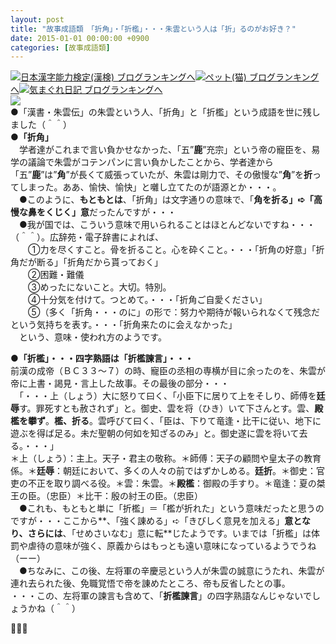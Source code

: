 ```yaml
---
layout: post
title: "故事成語類　「折角」・「折檻」・・・朱雲という人は「折」るのがお好き？"
date: 2015-01-01 00:00:00 +0900
categories: [故事成語類]
---
```


[![](/syuusyuu9701/assets/images/故事成語類-「折角」・「折檻」・・・朱雲という人は「折」るのがお好き？-br_c_3028_1.gif)](http://blog.with2.net/link.php?1659096:3028 "日本漢字能力検定(漢検) ブログランキングへ")[日本漢字能力検定(漢検) ブログランキングへ](http://blog.with2.net/link.php?1659096:3028)[![](/syuusyuu9701/assets/images/故事成語類-「折角」・「折檻」・・・朱雲という人は「折」るのがお好き？-br_c_1348_1.gif)](http://blog.with2.net/link.php?1659096:1348 "ペット(猫) ブログランキングへ")[ペット(猫) ブログランキングへ](http://blog.with2.net/link.php?1659096:1348)[![](/syuusyuu9701/assets/images/故事成語類-「折角」・「折檻」・・・朱雲という人は「折」るのがお好き？-br_c_9257_1.gif)](http://blog.with2.net/link.php?1659096:9257 "気まぐれ日記 ブログランキングへ")[気まぐれ日記 ブログランキングへ](http://blog.with2.net/link.php?1659096:9257)  
![](/syuusyuu9701/assets/images/故事成語類-「折角」・「折檻」・・・朱雲という人は「折」るのがお好き？-d4b77d0263ef225ada5ed3ffaca56947.png)  
●「漢書・朱雲伝」の朱雲という人、「折角」と「折檻」という成語を世に残しました（＾＾）  
**●「折角」**  
　学者達がこれまで言い負かせなかった、「五”**鹿**”充宗」という帝の寵臣を、易学の議論で朱雲がコテンパンに言い負かしたことから、学者達から「五”**鹿**”は”**角**”が長くて威張っていたが、朱雲は剛力で、その傲慢な”**角**”を**折**ってしまった。ああ、愉快、愉快」と囃し立てたのが語源とか・・・。  
　●このように、**もともとは**、「折角」は文字通りの意味で、「**角を折る」➪「高慢な鼻をくじく」意**だったんですが・・・  
　●我が国では、こういう意味で用いられることはほとんどないですね・・・（＾＾）。広辞苑・電子辞書によれば、  
　　①力を尽くすこと。骨を折ること。心を砕くこと。・・・「折角の好意」「折角だが断る」「折角だから貰っておく」　  
　　②困難・難儀  
　　③めったにないこと。大切。特別。  
　　④十分気を付けて。つとめて。・・・「折角ご自愛ください」  
　　⑤（多く「折角・・・のに」の形で：努力や期待が報いられなくて残念だという気持ちを表す。・・・「折角来たのに会えなかった」  
　という、意味・使われ方のようです。  
  
**●「折檻」・・・四字熟語は「折檻諫言」・・・**  
前漢の成帝（ＢＣ３３～７）の時、寵臣の丞相の専横が目に余ったのを、朱雲が帝に上書・謁見・言上した故事。その最後の部分・・・  
　「・・・上（しょう）大に怒りて曰く、「小臣下に居りて上をそしり、師傅を**廷辱**す。罪死すとも赦されず」と。御史、雲を将（ひき）いて下さんとす。雲、**殿檻を攀ず**。**檻、折る**。雲呼びて曰く、「臣は、下りて竜逢・比干に従い、地下に遊ぶを得ば足る。未だ聖朝の何如を知ざるのみ」と。御史遂に雲を将いて去る。・・・」  
＊上（しょう）：主上。天子・君主の敬称。＊師傅：天子の顧問や皇太子の教育係。＊**廷辱**：朝廷において、多くの人々の前ではずかしめる。**廷折**。＊御史：官吏の不正を取り調べる役。＊雲：朱雲。＊**殿檻**：御殿の手すり。＊竜逢：夏の桀王の臣。（忠臣）＊比干：殷の紂王の臣。（忠臣）  
　●これも、もともと単に「折檻」＝「檻が折れた」という意味だったと思うのですが・・・ここから**、「強く諌める」➪「きびしく意見を加える」**意となり、さらには**、「せめさいなむ」意に転**じたようです。いまでは「折檻」は体罰や虐待の意味が強く、原義からはもっとも遠い意味になっているようでうね（ーー）  
　●ちなみに、この後、左将軍の辛慶忌という人が朱雲の誠意にうたれ、朱雲が連れ去られた後、免職覚悟で帝を諌めたところ、帝も反省したとの事。  
・・・この、左将軍の諫言も含めて、「**折檻諫言**」の四字熟語なんじゃないでしょうかね（＾＾）  
  
👋👋👋  
  
  
  
　  
  
  
  
  
  